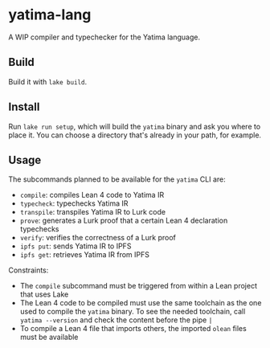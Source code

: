 # yatima-lang

A WIP compiler and typechecker for the Yatima language.

## Build

Build it with `lake build`.

## Install

Run `lake run setup`, which will build the `yatima` binary and ask you where to place it.
You can choose a directory that's already in your path, for example.

## Usage

The subcommands planned to be available for the `yatima` CLI are:
* `compile`: compiles Lean 4 code to Yatima IR
* `typecheck`: typechecks Yatima IR
* `transpile`: transpiles Yatima IR to Lurk code
* `prove`: generates a Lurk proof that a certain Lean 4 declaration typechecks
* `verify`: verifies the correctness of a Lurk proof
* `ipfs put`: sends Yatima IR to IPFS
* `ipfs get`: retrieves Yatima IR from IPFS

Constraints:
* The `compile` subcommand must be triggered from within a Lean project that uses Lake
* The Lean 4 code to be compiled must use the same toolchain as the one used to compile the `yatima` binary.
To see the needed toolchain, call `yatima --version` and check the content before the pipe `|`
* To compile a Lean 4 file that imports others, the imported `olean` files must be available
